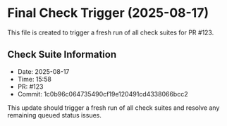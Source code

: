 # Final Check Trigger (2025-08-17)

This file is created to trigger a fresh run of all check suites for PR #123.

## Check Suite Information
- Date: 2025-08-17
- Time: 15:58
- PR: #123
- Commit: 1c0b96c064735490cf19e120491cd4338066bcc2

This update should trigger a fresh run of all check suites and resolve any remaining queued status issues.

